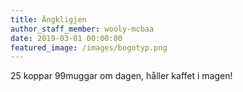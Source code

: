 ```yaml
---
title: Ängkligjen
author_staff_member: wooly-mcbaa
date: 2019-03-01 00:00:00
featured_image: /images/bogotyp.png
---
```


25 koppar 99muggar om dagen, håller kaffet i magen!